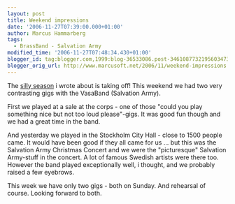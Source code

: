 ```yaml
---
layout: post
title: Weekend impressions
date: '2006-11-27T07:39:00.000+01:00'
author: Marcus Hammarberg
tags:
  - BrassBand - Salvation Army
modified_time: '2006-11-27T07:48:34.430+01:00'
blogger_id: tag:blogger.com,1999:blog-36533086.post-3461087732195603473
blogger_orig_url: http://www.marcusoft.net/2006/11/weekend-impressions.html
---
```


The [silly
season](http://marcushammarberg.blogspot.com/2006/11/christmas-season.html)
i wrote about is taking off! This weekend we had two very contrasting
gigs with the VasaBand (Salvation Army).

First we played at a sale at the corps - one of those "could you play
something nice but not too loud please"-gigs. It was good fun though and
we had a great time in the band.

And yesterday we played in the Stockholm City Hall - close to 1500
people came. It would have been good if they all came for us ... but
this was the Salvation Army Christmas Concert and we were the
"picturesque" Salvation Army-stuff in the concert. A lot of famous
Swedish artists were there too.
However the band played exceptionally well, i thought, and we probably
raised a few eyebrows.

This week we have only two gigs - both on Sunday. And rehearsal of
course. Looking forward to both.
